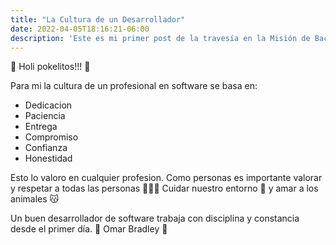 ```yaml
---
title: "La Cultura de un Desarrollador"
date: 2022-04-05T18:16:21-06:00
description: 'Este es mi primer post de la travesía en la Misión de Backend con Node JS de Launch X.'
---
```


🌸 Holi pokelitos!!! 🧁

Para mi la cultura de un profesional en software se basa en:
- Dedicacion 
- Paciencia
- Entrega
- Compromiso
- Confianza
- Honestidad

Esto lo valoro en cualquier profesion.
Como personas es importante valorar y respetar a todas las personas 🧑‍🤝‍🧑
Cuidar nuestro entorno 🌳 y amar a los animales 😽

Un buen desarrollador de software trabaja con disciplina y constancia desde el primer día. 💠 Omar Bradley 💠
